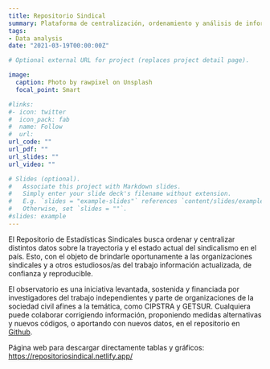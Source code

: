 ```yaml
---
title: Repositorio Sindical
summary: Plataforma de centralización, ordenamiento y análisis de información sindical en Chile.
tags:
- Data analysis
date: "2021-03-19T00:00:00Z"

# Optional external URL for project (replaces project detail page).

image:
  caption: Photo by rawpixel on Unsplash
  focal_point: Smart

#links:
#- icon: twitter
#  icon_pack: fab
#  name: Follow
#  url:
url_code: ""
url_pdf: ""
url_slides: ""
url_video: ""

# Slides (optional).
#   Associate this project with Markdown slides.
#   Simply enter your slide deck's filename without extension.
#   E.g. `slides = "example-slides"` references `content/slides/example-slides.md`.
#   Otherwise, set `slides = ""`.
#slides: example
---
```


El Repositorio de Estadísticas Sindicales busca ordenar y centralizar distintos datos sobre la trayectoria y el estado actual del sindicalismo en el país. Esto, con el objeto de brindarle oportunamente a las organizaciones sindicales y a otros estudiosos/as del trabajo información actualizada, de confianza y reproducible.

El observatorio es una iniciativa levantada, sostenida y financiada por investigadores del trabajo independientes y parte de organizaciones de la sociedad civil afines a la temática, como CIPSTRA y GETSUR. Cualquiera puede colaborar corrigiendo información, proponiendo medidas alternativas y nuevos códigos, o aportando con nuevos datos, en el repositorio en [Github](https://github.com/ObservatorioSindical).

Página web para descargar directamente tablas y gráficos: <https://repositoriosindical.netlify.app/>
